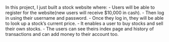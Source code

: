 In this project, I just built a stock website where:
    - Users will be able to register for the website(new users will receive $10,000 in cash).
    - Then log in using their username and password.
    - Once they log in, they will be able to look up a stock’s current price.
    - It enables a user to buy stocks and sell their own stocks.
    - The users can see theirs index page and history of transactions and can add money to their account too.